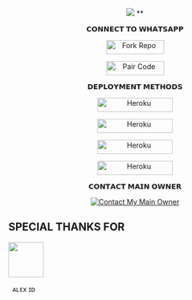 <p align = center>   <img src="https://telegra.ph/file/55c73f8d525de43aea0c0.jpg"</p>
**


 <p align="center"> 𝗖𝗢𝗡𝗡𝗘𝗖𝗧 𝗧𝗢 𝗪𝗛𝗔𝗧𝗦𝗔𝗣𝗣

<p align="center">
<a href='https://github.com/BhashiMD/BhashiMD/fork' target="_blank"><img alt='Fork Repo' src='https://img.shields.io/badge/-Fork Repo-grey?style=for-the-badge&logo=github&logoColor=white'/< width=115 height=28/p></a>

<p align="center">
<a href='https://pair-web-public.koyeb.app/' target="_blank"><img alt='Pair Code' src='https://img.shields.io/badge/-Pair Code-darkgreen?style=for-the-badge&logo=Whatsapp&logoColor=white'/< width=115 height=28/p></a>


<p align="center"> 𝗗𝗘𝗣𝗟𝗢𝗬𝗠𝗘𝗡𝗧 𝗠𝗘𝗧𝗛𝗢𝗗𝗦

<p align="center">
<a href='https://signup.heroku.com/' target="_blank"><img alt='Heroku' src='https://img.shields.io/badge/-railway deploy-blue?style=for-the-badge&logo=railway&logoColor=white'/< width=150 height=28/p></a>

<p align="center">
<a href='https://signup.heroku.com/' target="_blank"><img alt='Heroku' src='https://img.shields.io/badge/-heroku ‎ deploy-blue?style=for-the-badge&logo=heroku&logoColor=white'/< width=150 height=28/p></a>

<p align="center">
<a href='https://signup.heroku.com/' target="_blank"><img alt='Heroku' src='https://img.shields.io/badge/-Render deploy-blue?style=for-the-badge&logo=render&logoColor=white'/< width=150 height=28/p></a>

<p align="center">
<a href='https://signup.heroku.com/' target="_blank"><img alt='Heroku' src='https://img.shields.io/badge/-koyeb deploy-blue?style=for-the-badge&logo=koyeb&logoColor=white'/< width=150 height=28/p></a> 


<p align="center"> 𝗖𝗢𝗡𝗧𝗔𝗖𝗧 𝗠𝗔𝗜𝗡 𝗢𝗪𝗡𝗘𝗥

<p align="center">
<a href='https://wa.me/+94786328485' target="_blank"><img alt='Contact My Main Owner' src='https://img.shields.io/badge/-Contact Owner-darkgreen?style=for-the-badge&logo=Whatsapp&logoColor=white'/></a>



SPECIAL THANKS FOR
-

<p align = left> <img src="https://telegra.ph/file/d04c9bc108603e4a6b13a.jpg"<width=70 height=70/p>

‎ ‎ ᴀʟᴇx ɪᴅ
